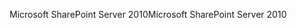  <span data-ttu-id="62a3f-101">Microsoft SharePoint Server 2010</span><span class="sxs-lookup"><span data-stu-id="62a3f-101">Microsoft SharePoint Server 2010</span></span> 